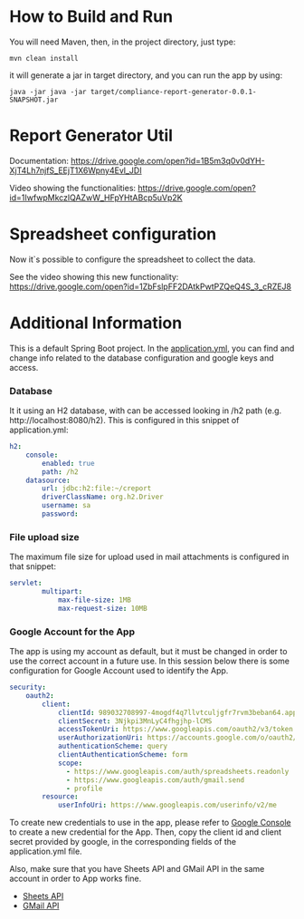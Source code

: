 # How to Build and Run

You will need Maven, then, in the project directory, just type:

`mvn clean install`

it will generate a jar in target directory, and you can run the app by using:

`java -jar java -jar target/compliance-report-generator-0.0.1-SNAPSHOT.jar`

# Report Generator Util

Documentation: https://drive.google.com/open?id=1B5m3q0v0dYH-XjT4Lh7njfS_EEjT1X6Wpny4Evl_JDI

Video showing the functionalities: https://drive.google.com/open?id=1IwfwpMkczlQAZwW_HFpYHtABcp5uVp2K 

# Spreadsheet configuration

Now it`s possible to configure the spreadsheet to collect the data.

See the video showing this new functionality: https://drive.google.com/open?id=1ZbFslpFF2DAtkPwtPZQeQ4S_3_cRZEJ8

# Additional Information

This is a default Spring Boot project. In the [application.yml](src/main/resources/application.yml), you can find and change info related to the database configuration and google keys and access.

### Database
It it using an H2 database, with can be accessed looking in /h2 path (e.g. http://localhost:8080/h2). This is configured in this snippet of application.yml:

```yaml
h2:
    console:
        enabled: true
        path: /h2
    datasource:
        url: jdbc:h2:file:~/creport
        driverClassName: org.h2.Driver
        username: sa
        password:
```

### File upload size
The maximum file size for upload used in mail attachments is configured in that snippet:
```yaml
servlet:
        multipart:
            max-file-size: 1MB
            max-request-size: 10MB
```

### Google Account for the App

The app is using my account as default, but it must be changed in order to use the correct account in a future use. In this session below there is some configuration for Google Account used to identify the App. 

```yaml
security:
    oauth2:
        client:
            clientId: 989032708997-4mogdf4q7llvtculjgfr7rvm3beban64.apps.googleusercontent.com
            clientSecret: 3Njkpi3MnLyC4fhgjhp-lCMS
            accessTokenUri: https://www.googleapis.com/oauth2/v3/token
            userAuthorizationUri: https://accounts.google.com/o/oauth2/auth
            authenticationScheme: query
            clientAuthenticationScheme: form
            scope: 
              - https://www.googleapis.com/auth/spreadsheets.readonly
              - https://www.googleapis.com/auth/gmail.send
              - profile
        resource:
            userInfoUri: https://www.googleapis.com/userinfo/v2/me
```

To create new credentials to use in the app, please refer to [Google Console](https://console.developers.google.com/apis/credentials) to create a new credential for the App. Then, copy the client id and client secret provided by google, in the corresponding fields of the application.yml file.

Also, make sure that you have Sheets API and GMail API in the same account in order to App works fine.

- [Sheets API](https://console.developers.google.com/apis/library/sheets.googleapis.com)
- [GMail API](https://console.developers.google.com/apis/library/gmail.googleapis.com)


